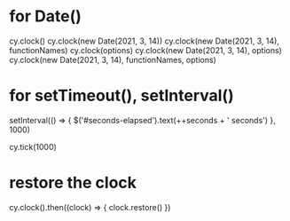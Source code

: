 # for Date()
cy.clock()
cy.clock(new Date(2021, 3, 14))
cy.clock(new Date(2021, 3, 14), functionNames)
cy.clock(options)
cy.clock(new Date(2021, 3, 14), options)
cy.clock(new Date(2021, 3, 14), functionNames, options)




# for setTimeout(), setInterval()
setInterval(() => {
  $('#seconds-elapsed').text(++seconds + ' seconds')
}, 1000)

cy.tick(1000)




# restore the clock
cy.clock().then((clock) => {
  clock.restore()
})



#





